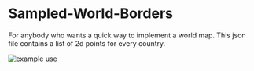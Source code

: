 # Sampled-World-Borders
For anybody who wants a quick way to implement a world map. This json file contains a list of 2d points for every country.


![example use](https://user-images.githubusercontent.com/73739047/210330083-f8c4afd0-0605-4441-8f91-ef712acab099.png)
